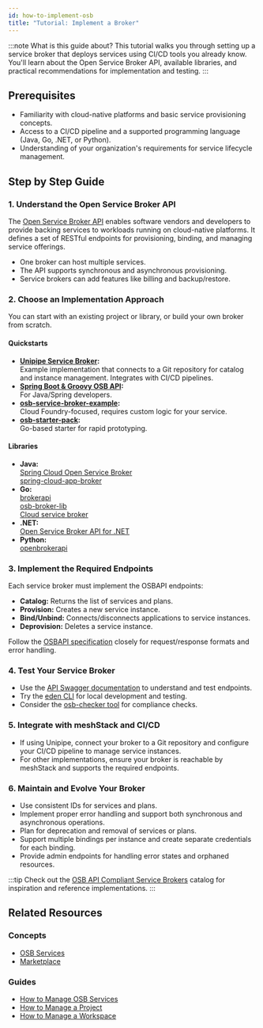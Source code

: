 ```yaml
---
id: how-to-implement-osb
title: "Tutorial: Implement a Broker"
---
```


:::note What is this guide about?
This tutorial walks you through setting up a service broker that deploys services using CI/CD tools you already know. You'll learn about the Open Service Broker API, available libraries, and practical recommendations for implementation and testing.
:::

## Prerequisites

- Familiarity with cloud-native platforms and basic service provisioning concepts.
- Access to a CI/CD pipeline and a supported programming language (Java, Go, .NET, or Python).
- Understanding of your organization's requirements for service lifecycle management.

## Step by Step Guide

### 1. Understand the Open Service Broker API

The [Open Service Broker API](https://www.openservicebrokerapi.org/) enables software vendors and developers to provide backing services to workloads running on cloud-native platforms. It defines a set of RESTful endpoints for provisioning, binding, and managing service offerings.

- One broker can host multiple services.
- The API supports synchronous and asynchronous provisioning.
- Service brokers can add features like billing and backup/restore.

### 2. Choose an Implementation Approach

You can start with an existing project or library, or build your own broker from scratch.

#### Quickstarts

- **[Unipipe Service Broker](https://github.com/meshcloud/unipipe-service-broker):**  
  Example implementation that connects to a Git repository for catalog and instance management. Integrates with CI/CD pipelines.
- **[Spring Boot & Groovy OSB API](https://github.com/openservicebrokerapi/servicebroker):**  
  For Java/Spring developers.
- **[osb-service-broker-example](https://github.com/evoila/osb-example):**  
  Cloud Foundry-focused, requires custom logic for your service.
- **[osb-starter-pack](https://github.com/pmorie/osb-starter-pack):**  
  Go-based starter for rapid prototyping.

#### Libraries

- **Java:**  
  [Spring Cloud Open Service Broker](https://spring.io/projects/spring-cloud-open-service-broker)  
  [spring-cloud-app-broker](https://github.com/spring-cloud/spring-cloud-app-broker)
- **Go:**  
  [brokerapi](https://github.com/pivotal-cf/brokerapi)  
  [osb-broker-lib](https://github.com/pmorie/osb-broker-lib)  
  [Cloud service broker](https://github.com/pivotal/cloud-service-broker/)
- **.NET:**  
  [Open Service Broker API for .NET](https://github.com/AXOOM/OpenServiceBroker)
- **Python:**  
  [openbrokerapi](https://pypi.org/project/openbrokerapi/)

### 3. Implement the Required Endpoints

Each service broker must implement the OSBAPI endpoints:

- **Catalog:** Returns the list of services and plans.
- **Provision:** Creates a new service instance.
- **Bind/Unbind:** Connects/disconnects applications to service instances.
- **Deprovision:** Deletes a service instance.

Follow the [OSBAPI specification](https://github.com/openservicebrokerapi/servicebroker/blob/master/spec.md) closely for request/response formats and error handling.

### 4. Test Your Service Broker

- Use the [API Swagger documentation](https://petstore.swagger.io/?url=https://raw.githubusercontent.com/openservicebrokerapi/servicebroker/v2.16/openapi.yaml#/) to understand and test endpoints.
- Try the [eden CLI](https://starkandwayne.com/blog/welcome-to-eden-a-cli-for-every-open-service-broker-api/) for local development and testing.
- Consider the [osb-checker tool](https://github.com/openservicebrokerapi/osb-checker) for compliance checks.

### 5. Integrate with meshStack and CI/CD

- If using Unipipe, connect your broker to a Git repository and configure your CI/CD pipeline to manage service instances.
- For other implementations, ensure your broker is reachable by meshStack and supports the required endpoints.

### 6. Maintain and Evolve Your Broker

- Use consistent IDs for services and plans.
- Implement proper error handling and support both synchronous and asynchronous operations.
- Plan for deprecation and removal of services or plans.
- Support multiple bindings per instance and create separate credentials for each binding.
- Provide admin endpoints for handling error states and orphaned resources.

:::tip
Check out the [OSB API Compliant Service Brokers](https://www.openservicebrokerapi.org/compliant-service-brokers) catalog for inspiration and reference implementations.
:::

## Related Resources

### Concepts

- [OSB Services](concepts/osb-services.md)
- [Marketplace](concepts/marketplace.md)

### Guides

- [How to Manage OSB Services](guides/developer-portal/how-to-manage-osb.md)
- [How to Manage a Project](guides/core/how-to-manage-a-project.md)
- [How to Manage a Workspace](guides/core/how-to-manage-a-workspace.md)